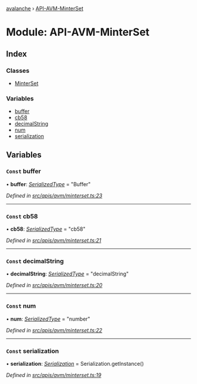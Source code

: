 [avalanche](../README.md) › [API-AVM-MinterSet](api_avm_minterset.md)

# Module: API-AVM-MinterSet

## Index

### Classes

* [MinterSet](../classes/api_avm_minterset.minterset.md)

### Variables

* [buffer](api_avm_minterset.md#const-buffer)
* [cb58](api_avm_minterset.md#const-cb58)
* [decimalString](api_avm_minterset.md#const-decimalstring)
* [num](api_avm_minterset.md#const-num)
* [serialization](api_avm_minterset.md#const-serialization)

## Variables

### `Const` buffer

• **buffer**: *[SerializedType](src_utils.md#serializedtype)* = "Buffer"

*Defined in [src/apis/avm/minterset.ts:23](https://github.com/ava-labs/avalanchejs/blob/598fbcc/src/apis/avm/minterset.ts#L23)*

___

### `Const` cb58

• **cb58**: *[SerializedType](src_utils.md#serializedtype)* = "cb58"

*Defined in [src/apis/avm/minterset.ts:21](https://github.com/ava-labs/avalanchejs/blob/598fbcc/src/apis/avm/minterset.ts#L21)*

___

### `Const` decimalString

• **decimalString**: *[SerializedType](src_utils.md#serializedtype)* = "decimalString"

*Defined in [src/apis/avm/minterset.ts:20](https://github.com/ava-labs/avalanchejs/blob/598fbcc/src/apis/avm/minterset.ts#L20)*

___

### `Const` num

• **num**: *[SerializedType](src_utils.md#serializedtype)* = "number"

*Defined in [src/apis/avm/minterset.ts:22](https://github.com/ava-labs/avalanchejs/blob/598fbcc/src/apis/avm/minterset.ts#L22)*

___

### `Const` serialization

• **serialization**: *[Serialization](../classes/utils_serialization.serialization.md)* = Serialization.getInstance()

*Defined in [src/apis/avm/minterset.ts:19](https://github.com/ava-labs/avalanchejs/blob/598fbcc/src/apis/avm/minterset.ts#L19)*
